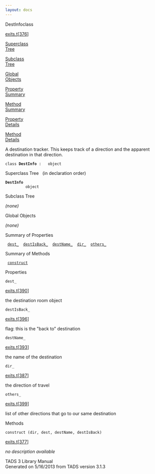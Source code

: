 ```yaml
---
layout: docs
---
```

<span class="title">DestInfo</span><span class="type">class</span>

[exits.t](../file/exits.t.html)\[[376](../source/exits.t.html#376)\]

[Superclass  
Tree](#_SuperClassTree_)

[Subclass  
Tree](#_SubClassTree_)

[Global  
Objects](#_ObjectSummary_)

[Property  
Summary](#_PropSummary_)

[Method  
Summary](#_MethodSummary_)

[Property  
Details](#_Properties_)

[Method  
Details](#_Methods_)

<div class="fdesc">

A destination tracker. This keeps track of a direction and the apparent
destination in that direction.

`class `**`DestInfo`**` :   object`

</div>

<span id="_SuperClassTree_"></span>

<div class="mjhd">

<span class="hdln">Superclass Tree</span>   (in declaration order)

</div>

**`DestInfo`**  
`         object`  
<span id="_SubClassTree_"></span>

<div class="mjhd">

<span class="hdln">Subclass Tree</span>  

</div>

*(none)* <span id="_ObjectSummary_"></span>

<div class="mjhd">

<span class="hdln">Global Objects</span>  

</div>

*(none)* <span id="_PropSummary_"></span>

<div class="mjhd">

<span class="hdln">Summary of Properties</span>  

</div>

` `[`dest_`](#dest_)`  `[`destIsBack_`](#destIsBack_)`  `[`destName_`](#destName_)`  `[`dir_`](#dir_)`  `[`others_`](#others_)`  `

<span id="_MethodSummary_"></span>

<div class="mjhd">

<span class="hdln">Summary of Methods</span>  

</div>

` `[`construct`](#construct)`  `

<span id="_Properties_"></span>

<div class="mjhd">

<span class="hdln">Properties</span>  

</div>

<span id="dest_"></span>

`dest_`

[exits.t](../file/exits.t.html)\[[390](../source/exits.t.html#390)\]

<div class="desc">

the destination room object

</div>

<span id="destIsBack_"></span>

`destIsBack_`

[exits.t](../file/exits.t.html)\[[396](../source/exits.t.html#396)\]

<div class="desc">

flag: this is the "back to" destination

</div>

<span id="destName_"></span>

`destName_`

[exits.t](../file/exits.t.html)\[[393](../source/exits.t.html#393)\]

<div class="desc">

the name of the destination

</div>

<span id="dir_"></span>

`dir_`

[exits.t](../file/exits.t.html)\[[387](../source/exits.t.html#387)\]

<div class="desc">

the direction of travel

</div>

<span id="others_"></span>

`others_`

[exits.t](../file/exits.t.html)\[[399](../source/exits.t.html#399)\]

<div class="desc">

list of other directions that go to our same destination

</div>

<span id="_Methods_"></span>

<div class="mjhd">

<span class="hdln">Methods</span>  

</div>

<span id="construct"></span>

`construct (dir, dest, destName, destIsBack)`

[exits.t](../file/exits.t.html)\[[377](../source/exits.t.html#377)\]

<div class="desc">

*no description available*

</div>

<div class="ftr">

TADS 3 Library Manual  
Generated on 5/16/2013 from TADS version 3.1.3

</div>
